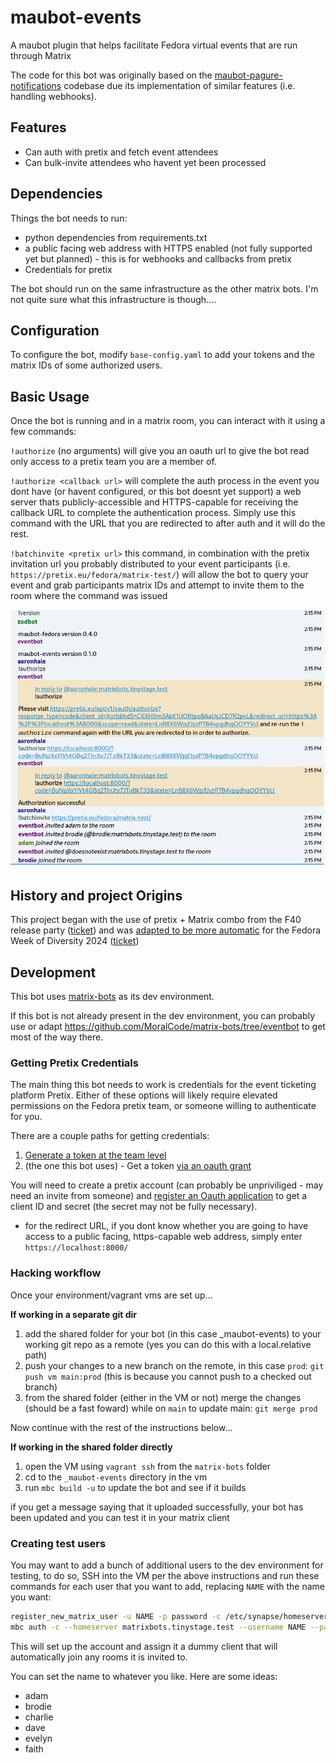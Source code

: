 # maubot-events
A maubot plugin that helps facilitate Fedora virtual events that are run through Matrix

The code for this bot was originally based on the [maubot-pagure-notifications](https://github.com/fedora-infra/maubot-pagure-notifications) codebase due its implementation of similar features (i.e. handling webhooks).

## Features
- Can auth with pretix and fetch event attendees
- Can bulk-invite attendees who havent yet been processed


## Dependencies
Things the bot needs to run:
- python dependencies from requirements.txt
- a public facing web address with HTTPS enabled (not fully supported yet but planned) - this is for webhooks and callbacks from pretix
- Credentials for pretix


The bot should run on the same infrastructure as the other matrix bots. I'm not quite sure what this infrastructure is though.... 

## Configuration

To configure the bot, modify `base-config.yaml` to add your tokens and the matrix IDs of some authorized users.


## Basic Usage

Once the bot is running and in a matrix room, you can interact with it using a few commands:

`!authorize` (no arguments) will give you an oauth url to give the bot read only access to a pretix team you are a member of.

`!authorize <callback url>` will complete the auth process in the event you dont have (or havent configured, or this bot doesnt yet support) a web server thats publicly-accessible and HTTPS-capable for receiving the callback URL to complete the authentication process. Simply use this command with the URL that you are redirected to after auth and it will do the rest.

`!batchinvite <pretix url>` this command, in combination with the pretix invitation url you probably distributed to your event participants (i.e. `https://pretix.eu/fedora/matrix-test/`) will allow the bot to query your event and grab participants matrix IDs and attempt to invite them to the room where the command was issued


![A screenshot of a matrix conversation showing the usage of the above commands](./demo/matrix%20auth%20and%20batch%20invite.png)


## History and project Origins

This project began with the use of pretix + Matrix combo from the F40 release party ([ticket](https://gitlab.com/fedora/commops/interns/-/issues/15)) and was [adapted to be more automatic](https://gitlab.com/fedora/commops/interns/-/issues/16) for the Fedora Week of Diversity 2024 ([ticket](https://gitlab.com/fedora/dei/week-of-diversity/-/issues/23))


## Development

This bot uses [matrix-bots](https://github.com/fedora-infra/matrix-bots) as its dev environment.

If this bot is not already present in the dev environment, you can probably use or adapt https://github.com/MoralCode/matrix-bots/tree/eventbot to get most of the way there.


### Getting Pretix Credentials

The main thing this bot needs to work is credentials for the event ticketing platform Pretix. Either of these options will likely require elevated permissions on the Fedora pretix team, or someone willing to authenticate for you.


There are a couple paths for getting credentials:
1. [Generate a token at the team level](https://docs.pretix.eu/en/latest/api/tokenauth.html#obtaining-an-api-token) 
2. (the one this bot uses) - Get a token [via an oauth grant](https://docs.pretix.eu/en/latest/api/oauth.html) 

You will need to create a pretix account (can probably be unpriviliged - may need an invite from someone) and [register an Oauth application](https://docs.pretix.eu/en/latest/api/oauth.html#registering-an-application) to get a client ID and secret (the secret may not be fully necessary).
- for the redirect URL, if you dont know whether you are going to have access to a public facing, https-capable web address, simply enter `https://localhost:8000/`



### Hacking workflow

Once your environment/vagrant vms are set up...

**If working in a separate git dir**
1. add the shared folder for your bot (in this case _maubot-events) to your working git repo as a remote (yes you can do this with a local.relative path)
2. push your changes to a new branch on the remote, in this case `prod`: `git push vm main:prod` (this is because you cannot push to a checked out branch)
3. from the shared folder (either in the VM or not) merge the changes (should be a fast foward) while on `main` to update main: `git merge prod`

Now continue with the rest of the instructions below...

**If working in the shared folder directly**
1. open the VM using `vagrant ssh` from the `matrix-bots` folder
2. cd to the `_maubot-events` directory in the vm
3. run `mbc build -u` to update the bot and see if it builds

if you get a message saying that it uploaded successfully, your bot has been updated and you can test it in your matrix client

### Creating test users

You may want to add a bunch of additional users to the dev environment for testing, to do so, SSH into the VM per the above instructions and run these commands for each user that you want to add, replacing `NAME` with the name you want:
```bash
register_new_matrix_user -u NAME -p password -c /etc/synapse/homeserver.yaml --no-admin
mbc auth -c --homeserver matrixbots.tinystage.test --username NAME --password password

```

This will set up the account and assign it a dummy client that will automatically join any rooms it is invited to.

You can set the name to whatever you like. Here are some ideas:
- adam
- brodie
- charlie
- dave
- evelyn
- faith
